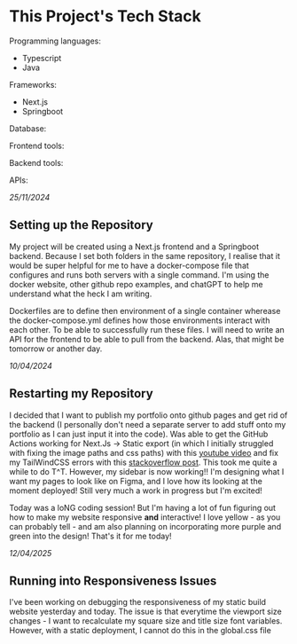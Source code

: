 # This Project's Tech Stack

Programming languages:

- Typescript
- Java

Frameworks:

- Next.js
- Springboot

Database:

Frontend tools:

Backend tools:

APIs:

_25/11/2024_

## Setting up the Repository

My project will be created using a Next.js frontend and a Springboot backend. Because I set both folders in the same repository, I realise that it would be super helpful for me to have a docker-compose file that configures and runs both servers with a single command. I'm using the docker website, other github repo examples, and chatGPT to help me understand what the heck I am writing.

Dockerfiles are to define then environment of a single container wherease the docker-compose.yml defines how those environments interact with each other. To be able to successfully run these files. I will need to write an API for the frontend to be able to pull from the backend. Alas, that might be tomorrow or another day.

_10/04/2024_

## Restarting my Repository

I decided that I want to publish my portfolio onto github pages and get rid of the backend (I personally don't need a separate server to add stuff onto my portfolio as I can just input it into the code). Was able to get the GitHub Actions working for Next.Js -> Static export (in which I initially struggled with fixing the image paths and css paths) with this [youtube video](https://www.youtube.com/watch?v=mJuz45RXeXY) and fix my TailWindCSS errors with this [stackoverflow post](https://stackoverflow.com/questions/70506975/issues-installing-tailwindcss-specifically-with-npx-tailwindcss-init). This took me quite a while to do T^T. However, my sidebar is now working!! I'm designing what I want my pages to look like on Figma, and I love how its looking at the moment deployed! Still very much a work in progress but I'm excited!

Today was a loNG coding session! But I'm having a lot of fun figuring out how to make my website responsive **and** interactive! I love yellow - as you can probably tell - and am also planning on incorporating more purple and green into the design! That's it for me today!

_12/04/2025_

## Running into Responsiveness Issues

I've been working on debugging the responsiveness of my static build website yesterday and today. The issue is that everytime the viewport size changes - I want to recalculate my square size and title size font variables. However, with a static deployment, I cannot do this in the global.css file
